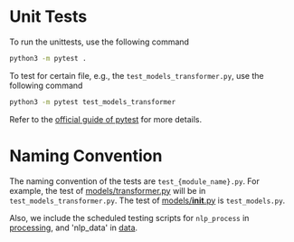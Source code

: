 # Unit Tests

To run the unittests, use the following command

```bash
python3 -m pytest .
```

To test for certain file, e.g., the `test_models_transformer.py`, use the following command

```bash
python3 -m pytest test_models_transformer
```

Refer to the [official guide of pytest](https://docs.pytest.org/en/latest/) for more details.

# Naming Convention

The naming convention of the tests are `test_{module_name}.py`. 
For example, the test of [models/transformer.py](../src/gluonnlp/models/transformer.py) will be in 
`test_models_transformer.py`. The test of [models/__init__.py](../src/gluonnlp/models/__init__.py) 
is `test_models.py`. 

Also, we include the scheduled testing scripts for `nlp_process` in [processing](processing), 
and 'nlp_data' in [data](data).

